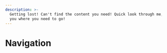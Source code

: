 ```yaml
---
description: >-
  Getting lost! Can't find the content you need! Quick look through me, I'll get
  you where you need to go!
---
```


# Navigation

